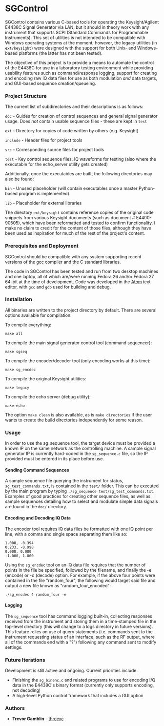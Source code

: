 # SGControl

SGControl contains various C-based tools for operating the Keysight/Agilent
E4438C Signal Generator via LAN, but it should in theory work with any instrument
that supports SCPI (Standard Commands for Programmable Instruments). This set of
utilities is not intended to be compatible with Windows operating systems at the
moment; however, the legacy utilities (in ```ext/keysight```) were designed with
the support for both Unix- and Windows-based platforms (the latter has not been
tested).

The objective of this project is to provide a means to automate the control of
the E4438C for use in a laboratory testing environment while providing usability
features such as command/response logging, support for creating and encoding
raw IQ data files for use as both modulation *and* data targets, and GUI-based 
sequence creation/queueing.


### Project Structure

The current list of subdirectories and their descriptions is as follows:

```doc``` - Guides for creation of control sequences and general signal generator 
usage. Does *not* contain usable sequence files - these are kept in ```test```

```ext``` - Directory for copies of code written by others (e.g. Keysight)

```include``` - Header files for project tools

```src``` - Corresponding source files for project tools

```test``` - Key control sequence files, IQ waveforms for testing (also where the
executable for the echo_server utility gets created)


Additionally, once the executables are built, the following directories may also be
found:

```bin``` - Unused placeholder (will contain executables once a master Python-based
program is implemented)

```lib``` - Placeholder for external libraries


The directory ```ext/keysight``` contains reference copies of the
original code snippets from various Keysight documents (such as document #
E4400-90505), which have been reformatted and tested to confirm functionality. I
make no claim to credit for the content of those files, although they have been
used as inspiration for much of the rest of the project's content.

### Prerequisites and Deployment

SGControl should be compatible with any system supporting recent versions of
the gcc compiler and the C standard libraries.

The code in SGControl has been tested and run from two desktop machines and one
laptop, all of which are/were running Fedora 26 and/or Fedora 27 64-bit at the
time of development. Code was developed in the [Atom](https://atom.io/) text editor,
with ```gcc``` and ```gdb``` used for building and debug.


### Installation

All binaries are written to the project directory by default. There are several
options available for compilation.

To compile everything:

```
make all
```

To compile the main signal generator control tool (command sequencer):

```
make sgseq
```

To compile the encoder/decoder tool (only encoding works at this time):

```
make sg_encdec
```

To compile the original Keysight utilities:

```
make legacy
```

To compile the echo server (debug utility):

```
make echo
```

The option ```make clean``` is also available, as is ```make directories``` if
the user wants to create the build directories independently for some reason.

### Usage

In order to use the sg_sequence tool, the target device must be provided a known
IP on the same network as the controlling machine. A sample signal generator IP
is currently hard-coded in the ```sg_sequence.c``` file, so the IP provided must
be entered in its place before use.

#### Sending Command Sequences

A sample sequence file querying the instrument for status, ```sg_test_commands.txt```,
is contained in the ```test/``` folder. This can be executed by the main program by
typing ```./sg_sequence test/sg_test_commands.txt```. Examples of good practices
for creating other sequence files, as well as sample sequences detailing how to select
and modulate simple data signals are found in the ```doc/``` directory.

#### Encoding and Decoding IQ Data

The encoder tool requires IQ data files be formatted with one IQ point per line,
with a comma and single space separating them like so:

```
1.000, -0.394
0.233, -0.998
0.000, 0.000
-1.000, 1.000

```

Using the ```sg_encdec``` tool on an IQ data file requires that the number of points
in the file be specified, followed by the filename, and finally the -e (encode) or -d
(decode) option. For example, if the above four points were contained in the file 
"random_four", the following would target said file and output a new file known as
"random_four_encoded":

```./sg_encdec 4 random_four -e```

#### Logging

The ```sg_sequence``` tool has command logging built-in, collecting responses received
from the instrument and storing them in a time-stamped file in the top-level directory
(this will change to a logs directory in future versions). This feature relies on use
of query statements (i.e. commands sent to the instrument requesting status of an 
interface, such as the RF output, where all of the commands end with a "?") following
any command sent to modify settings.

### Future Iterations

Development is still active and ongoing. Current priorities include:

* Finishing the ```sg_binenc.c``` and related programs to use for encoding I/Q
data in the E4438C's binary format (currently only supports encoding, not decoding)
* A high-level Python control framework that includes a GUI option

### Authors

* **Trevor Gamblin** - [threexc](https://github.com/threexc)
